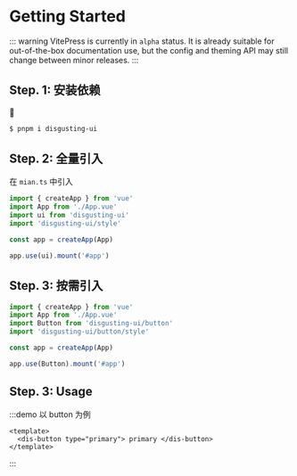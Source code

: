 # Getting Started

::: warning
VitePress is currently in `alpha` status. It is already suitable for out-of-the-box documentation use, but the config and theming API may still change between minor releases.
:::

## Step. 1: 安装依赖

:tada:

```sh
$ pnpm i disgusting-ui
```

## Step. 2: 全量引入

在 `mian.ts` 中引入

```ts
import { createApp } from 'vue'
import App from './App.vue'
import ui from 'disgusting-ui'
import 'disgusting-ui/style'

const app = createApp(App)

app.use(ui).mount('#app')
```

## Step. 3: 按需引入

```ts
import { createApp } from 'vue'
import App from './App.vue'
import Button from 'disgusting-ui/button'
import 'disgusting-ui/button/style'

const app = createApp(App)

app.use(Button).mount('#app')
```

## Step. 3: Usage

:::demo 以 button 为例

```vue
<template>
  <dis-button type="primary"> primary </dis-button>
</template>
```

:::
